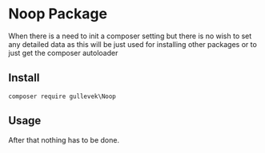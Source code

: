 # Noop Package

When there is a need to init a composer setting but there is no wish to set any detailed data as this will be just used for installing other packages or to just get the composer autoloader

## Install

`composer require gullevek\Noop`

## Usage

After that nothing has to be done.
